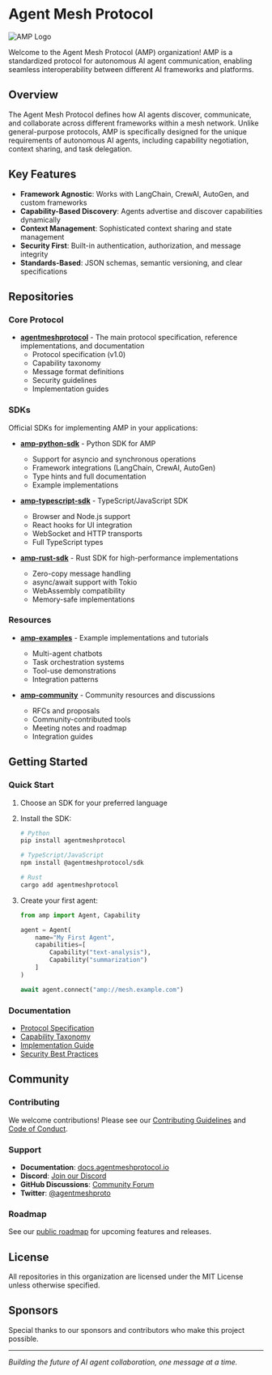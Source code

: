 # Agent Mesh Protocol

![AMP Logo](https://agentmeshprotocol.io/amp-logo.png)

Welcome to the Agent Mesh Protocol (AMP) organization! AMP is a standardized protocol for autonomous AI agent communication, enabling seamless interoperability between different AI frameworks and platforms.

## Overview

The Agent Mesh Protocol defines how AI agents discover, communicate, and collaborate across different frameworks within a mesh network. Unlike general-purpose protocols, AMP is specifically designed for the unique requirements of autonomous AI agents, including capability negotiation, context sharing, and task delegation.

## Key Features

- **Framework Agnostic**: Works with LangChain, CrewAI, AutoGen, and custom frameworks
- **Capability-Based Discovery**: Agents advertise and discover capabilities dynamically
- **Context Management**: Sophisticated context sharing and state management
- **Security First**: Built-in authentication, authorization, and message integrity
- **Standards-Based**: JSON schemas, semantic versioning, and clear specifications

## Repositories

### Core Protocol

- **[agentmeshprotocol](https://github.com/agentmeshprotocol/agentmeshprotocol)** - The main protocol specification, reference implementations, and documentation
  - Protocol specification (v1.0)
  - Capability taxonomy
  - Message format definitions
  - Security guidelines
  - Implementation guides

### SDKs

Official SDKs for implementing AMP in your applications:

- **[amp-python-sdk](https://github.com/agentmeshprotocol/amp-python-sdk)** - Python SDK for AMP
  - Support for asyncio and synchronous operations
  - Framework integrations (LangChain, CrewAI, AutoGen)
  - Type hints and full documentation
  - Example implementations

- **[amp-typescript-sdk](https://github.com/agentmeshprotocol/amp-typescript-sdk)** - TypeScript/JavaScript SDK
  - Browser and Node.js support
  - React hooks for UI integration
  - WebSocket and HTTP transports
  - Full TypeScript types

- **[amp-rust-sdk](https://github.com/agentmeshprotocol/amp-rust-sdk)** - Rust SDK for high-performance implementations
  - Zero-copy message handling
  - async/await support with Tokio
  - WebAssembly compatibility
  - Memory-safe implementations

### Resources

- **[amp-examples](https://github.com/agentmeshprotocol/amp-examples)** - Example implementations and tutorials
  - Multi-agent chatbots
  - Task orchestration systems
  - Tool-use demonstrations
  - Integration patterns

- **[amp-community](https://github.com/agentmeshprotocol/amp-community)** - Community resources and discussions
  - RFCs and proposals
  - Community-contributed tools
  - Meeting notes and roadmap
  - Integration guides

## Getting Started

### Quick Start

1. Choose an SDK for your preferred language
2. Install the SDK:
   ```bash
   # Python
   pip install agentmeshprotocol

   # TypeScript/JavaScript
   npm install @agentmeshprotocol/sdk

   # Rust
   cargo add agentmeshprotocol
   ```

3. Create your first agent:
   ```python
   from amp import Agent, Capability

   agent = Agent(
       name="My First Agent",
       capabilities=[
           Capability("text-analysis"),
           Capability("summarization")
       ]
   )

   await agent.connect("amp://mesh.example.com")
   ```

### Documentation

- [Protocol Specification](https://github.com/agentmeshprotocol/agentmeshprotocol/blob/main/docs/protocol-spec.md)
- [Capability Taxonomy](https://github.com/agentmeshprotocol/agentmeshprotocol/blob/main/docs/capability-taxonomy.md)
- [Implementation Guide](https://github.com/agentmeshprotocol/agentmeshprotocol/blob/main/docs/implementation-guide.md)
- [Security Best Practices](https://github.com/agentmeshprotocol/agentmeshprotocol/blob/main/docs/security.md)

## Community

### Contributing

We welcome contributions! Please see our [Contributing Guidelines](https://github.com/agentmeshprotocol/.github/blob/main/CONTRIBUTING.md) and [Code of Conduct](https://github.com/agentmeshprotocol/.github/blob/main/CODE_OF_CONDUCT.md).

### Support

- **Documentation**: [docs.agentmeshprotocol.io](https://docs.agentmeshprotocol.io)
- **Discord**: [Join our Discord](https://discord.gg/agentmeshprotocol)
- **GitHub Discussions**: [Community Forum](https://github.com/agentmeshprotocol/amp-community/discussions)
- **Twitter**: [@agentmeshproto](https://twitter.com/agentmeshproto)

### Roadmap

See our [public roadmap](https://github.com/agentmeshprotocol/amp-community/blob/main/ROADMAP.md) for upcoming features and releases.

## License

All repositories in this organization are licensed under the MIT License unless otherwise specified.

## Sponsors

Special thanks to our sponsors and contributors who make this project possible.

---

*Building the future of AI agent collaboration, one message at a time.*